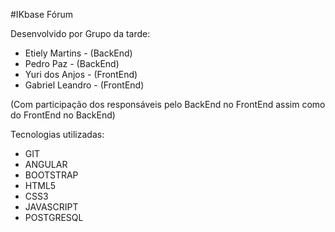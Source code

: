 #IKbase Fórum

Desenvolvido por Grupo da tarde: 

- Etiely Martins - (BackEnd)
- Pedro Paz - (BackEnd)
- Yuri dos Anjos - (FrontEnd)
- Gabriel Leandro - (FrontEnd)

(Com participação dos responsáveis pelo BackEnd no FrontEnd assim como do FrontEnd no BackEnd)

Tecnologias utilizadas:

- GIT
- ANGULAR
- BOOTSTRAP
- HTML5
- CSS3
- JAVASCRIPT
- POSTGRESQL

